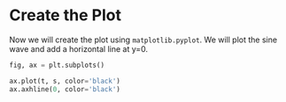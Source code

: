 # Create the Plot

Now we will create the plot using `matplotlib.pyplot`. We will plot the sine wave and add a horizontal line at y=0.

```python
fig, ax = plt.subplots()

ax.plot(t, s, color='black')
ax.axhline(0, color='black')
```
